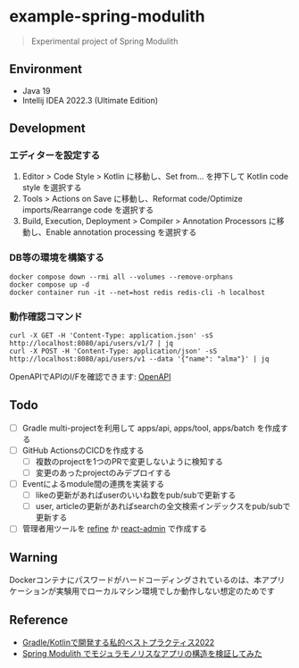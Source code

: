 # example-spring-modulith

> Experimental project of Spring Modulith

## Environment

- Java 19
- Intellij IDEA 2022.3 (Ultimate Edition)

## Development

### エディターを設定する

1. Editor > Code Style > Kotlin に移動し、Set from... を押下して Kotlin code style を選択する
2. Tools > Actions on Save に移動し、Reformat code/Optimize imports/Rearrange code を選択する
3. Build, Execution, Deployment > Compiler > Annotation Processors に移動し、Enable annotation processing を選択する

### DB等の環境を構築する

```shell
docker compose down --rmi all --volumes --remove-orphans
docker compose up -d
docker container run -it --net=host redis redis-cli -h localhost
```

### 動作確認コマンド

```shell
curl -X GET -H 'Content-Type: application.json' -sS http://localhost:8080/api/users/v1/7 | jq
curl -X POST -H 'Content-Type: application/json' -sS http://localhost:8080/api/users/v1 --data '{"name": "alma"}' | jq
```

OpenAPIでAPIのI/Fを確認できます: [OpenAPI](http://localhost:8080/openapi.html)

## Todo

- [ ] Gradle multi-projectを利用して apps/api, apps/tool, apps/batch を作成する
- [ ] GitHub ActionsのCICDを作成する
    - [ ] 複数のprojectを1つのPRで変更しないように検知する
    - [ ] 変更のあったprojectのみデプロイする
- [ ] Eventによるmodule間の連携を実装する
    - [ ] likeの更新があればuserのいいね数をpub/subで更新する
    - [ ] user, articleの更新があればsearchの全文検索インデックスをpub/subで更新する
- [ ] 管理者用ツールを [refine](https://github.com/refinedev/refine)
  か [react-admin](https://github.com/marmelab/react-admin) で作成する

## Warning

Dockerコンテナにパスワードがハードコーディングされているのは、本アプリケーションが実験用でローカルマシン環境でしか動作しない想定のためです

## Reference

- [Gradle/Kotlinで開発する私的ベストプラクティス2022](https://blog.kengo-toda.jp/entry/2022/02/06/122835)
- [Spring Modulith でモジュラモノリスなアプリの構造を検証してみた](https://acro-engineer.hatenablog.com/entry/2022/12/09/170000)